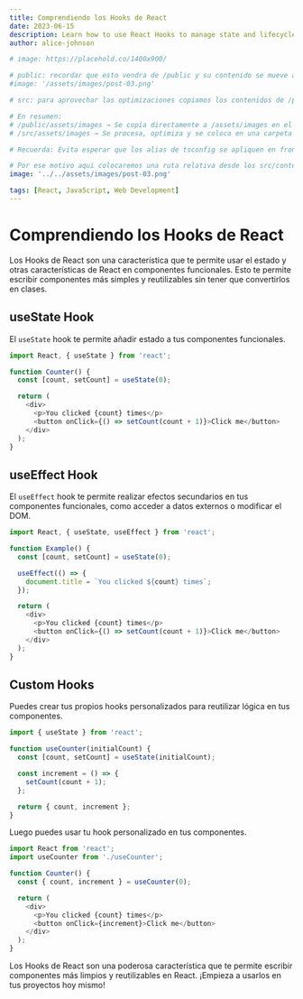 ```yaml
---
title: Comprendiendo los Hooks de React
date: 2023-06-15
description: Learn how to use React Hooks to manage state and lifecycle in functional components.
author: alice-johnson

# image: https://placehold.co/1400x900/

# public: recordar que esto vendra de /public y su contenido se mueve a la raiz y no permite optimizaciones (es peor)
#image: '/assets/images/post-03.png'

# src: para aprovechar las optimizaciones copiamos los contenidos de /public a /src y asi podemos aprovecharlos para optimizar nuestras imagenes de blog (es mejor)

# En resumen:
# /public/assets/images → Se copia directamente a /assets/images en el build (sin optimización).
# /src/assets/images → Se procesa, optimiza y se coloca en una carpeta interna (como /_astro/) con nombres transformados para optimización y cache busting.

# Recuerda: Evita esperar que los alias de tsconfig se apliquen en frontmatter Las rutas definidas en compilerOptions.paths se usan solo en el código TypeScript o archivos que son procesados como módulos de JavaScript, no en el procesamiento de datos en frontmatter. Por ello, si necesitas que Astro optimice las imágenes y puedan ser reconocidas por el helper image(), debes usar rutas que sean válidas según la estructura real del proyecto.

# Por ese motivo aqui colocaremos una ruta relativa desde los src/content/blog/post-03.png hasta '../../assets/images/post-03.png' para que pueda ser procesada por print() "ver: config.ts".
image: '../../assets/images/post-03.png'

tags: [React, JavaScript, Web Development]
---
```


# Comprendiendo los Hooks de React

Los Hooks de React son una característica que te permite usar el estado y otras características de React en componentes funcionales. Esto te permite escribir componentes más simples y reutilizables sin tener que convertirlos en clases.

## useState Hook

El `useState` hook te permite añadir estado a tus componentes funcionales.

```javascript
import React, { useState } from 'react';

function Counter() {
  const [count, setCount] = useState(0);

  return (
    <div>
      <p>You clicked {count} times</p>
      <button onClick={() => setCount(count + 1)}>Click me</button>
    </div>
  );
}
```

## useEffect Hook

El `useEffect` hook te permite realizar efectos secundarios en tus componentes funcionales, como acceder a datos externos o modificar el DOM.

```javascript
import React, { useState, useEffect } from 'react';

function Example() {
  const [count, setCount] = useState(0);

  useEffect(() => {
    document.title = `You clicked ${count} times`;
  });

  return (
    <div>
      <p>You clicked {count} times</p>
      <button onClick={() => setCount(count + 1)}>Click me</button>
    </div>
  );
}
```

## Custom Hooks

Puedes crear tus propios hooks personalizados para reutilizar lógica en tus componentes.

```javascript
import { useState } from 'react';

function useCounter(initialCount) {
  const [count, setCount] = useState(initialCount);

  const increment = () => {
    setCount(count + 1);
  };

  return { count, increment };
}
```

Luego puedes usar tu hook personalizado en tus componentes.

```javascript
import React from 'react';
import useCounter from './useCounter';

function Counter() {
  const { count, increment } = useCounter(0);

  return (
    <div>
      <p>You clicked {count} times</p>
      <button onClick={increment}>Click me</button>
    </div>
  );
}
```

Los Hooks de React son una poderosa característica que te permite escribir componentes más limpios y reutilizables en React. ¡Empieza a usarlos en tus proyectos hoy mismo!
